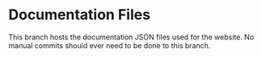 # Documentation Files

This branch hosts the documentation JSON files used for the website. No manual commits should ever need to be done to this branch.
